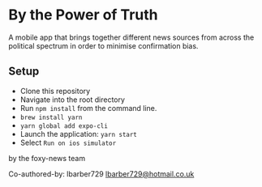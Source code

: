 # By the Power of Truth

A mobile app that brings together different news sources from across the political spectrum in order to minimise confirmation bias.

## Setup

- Clone this repository
- Navigate into the root directory
- Run `npm install` from the command line.
- `brew install yarn`
- `yarn global add expo-cli`
- Launch the application: `yarn start`
- Select `Run on ios simulator`


by the foxy-news team

Co-authored-by: lbarber729 <lbarber729@hotmail.co.uk>
  
